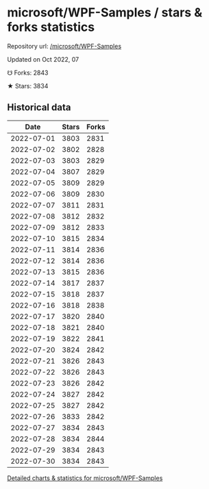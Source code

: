 # microsoft/WPF-Samples / stars & forks statistics

Repository url: [/microsoft/WPF-Samples](https://github.com/microsoft/WPF-Samples)

Updated on Oct 2022, 07

☋ Forks: 2843

★ Stars: 3834

## Historical data
| Date | Stars | Forks |
|------|-------|-------|
| 2022-07-01 | 3803 | 2831 | 
| 2022-07-02 | 3802 | 2828 | 
| 2022-07-03 | 3803 | 2829 | 
| 2022-07-04 | 3807 | 2829 | 
| 2022-07-05 | 3809 | 2829 | 
| 2022-07-06 | 3809 | 2830 | 
| 2022-07-07 | 3811 | 2831 | 
| 2022-07-08 | 3812 | 2832 | 
| 2022-07-09 | 3812 | 2833 | 
| 2022-07-10 | 3815 | 2834 | 
| 2022-07-11 | 3814 | 2836 | 
| 2022-07-12 | 3814 | 2836 | 
| 2022-07-13 | 3815 | 2836 | 
| 2022-07-14 | 3817 | 2837 | 
| 2022-07-15 | 3818 | 2837 | 
| 2022-07-16 | 3818 | 2838 | 
| 2022-07-17 | 3820 | 2840 | 
| 2022-07-18 | 3821 | 2840 | 
| 2022-07-19 | 3822 | 2841 | 
| 2022-07-20 | 3824 | 2842 | 
| 2022-07-21 | 3826 | 2843 | 
| 2022-07-22 | 3826 | 2843 | 
| 2022-07-23 | 3826 | 2842 | 
| 2022-07-24 | 3827 | 2842 | 
| 2022-07-25 | 3827 | 2842 | 
| 2022-07-26 | 3833 | 2842 | 
| 2022-07-27 | 3834 | 2843 | 
| 2022-07-28 | 3834 | 2844 | 
| 2022-07-29 | 3834 | 2843 | 
| 2022-07-30 | 3834 | 2843 | 


[Detailed charts & statistics for microsoft/WPF-Samples](https://reviewgithub.com/rep/microsoft/WPF-Samples)
